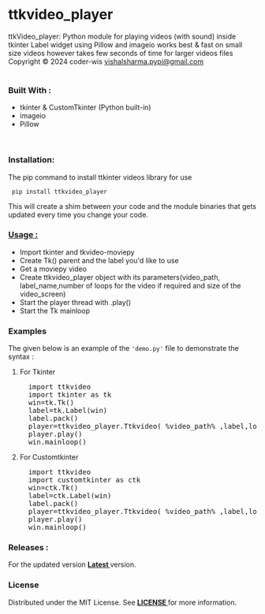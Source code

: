 # ttkvideo_player

ttkVideo_player: Python module for playing videos (with sound) inside tkinter Label widget using Pillow and imageio works best
&amp; fast on small size videos however takes few seconds of time for larger videos files Copyright © 2024 coder-wis <vishalsharma.pypi@gmail.com>
<br>
<br>
<h3>Built With :</h3>
<ul>
<li>tkinter & CustomTkinter (Python built-in) </li>
<li>imageio</li>
<li>Pillow</li>
</ul>
<br>
<h3>Installation: </h3>
<p>The pip command to install ttkinter videos library for use </p>
<pre><code align="center"> pip install ttkvideo_player </code></pre>
This will create a shim between your code and the module binaries that gets updated every time you change your code.
&nbsp<b><u><h3>Usage : </h3></u></b>
<ul>
<li>Import tkinter and tkvideo-moviepy<br></li>
<li>Create Tk() parent and the label you'd like to use<br></li>
<li>Get a moviepy video<br></li>
<li>Create ttkvideo_player object with its parameters(video_path, label_name,number of loops for the video if required and size of the video_screen)<br></li>
<li>Start the player thread with <player_name>.play()<br></li>
<li>Start the Tk mainloop<br></li>
</ul>
<h3>Examples</h3>
The given below is an example of the <code>'demo.py'</code> file to demonstrate the syntax :<br>
<ol>
<li><p> For Tkinter </p>
<pre lan="sh">
  import ttkvideo
  import tkinter as tk
  win=tk.Tk()
  label=tk.Label(win)
  label.pack()
  player=ttkvideo_player.Ttkvideo( %video_path% ,label,loop=1,(640,400))
  player.play()
  win.mainloop()
</pre>
</li>
<li>
<p> For Customtkinter </p>
<pre lan="sh">
  import ttkvideo
  import customtkinter as ctk
  win=ctk.Tk()
  label=ctk.Label(win)
  label.pack()
  player=ttkvideo_player.Ttkvideo( %video_path% ,label,loop=1,(640,400))
  player.play()
  win.mainloop()
</pre>
</li>
</ol>
<h3> Releases :</h3>
For the updated version <b><a href="https://pypi.org/project/ttkvideo_player/"> Latest </a></b> version.
<h3>License</h3>
Distributed under the MIT License. See <b><a href="https://github.com/Coder-wis/ttkvideo_player/blob/main/LICENSE"> LICENSE </a></b>for more information.
